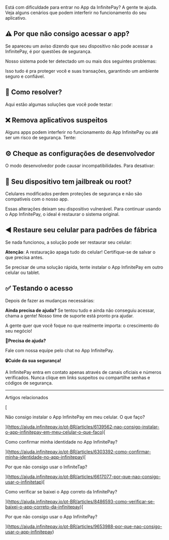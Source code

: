 Está com dificuldade para entrar no App da InfinitePay? A gente te ajuda. Veja alguns cenários que podem interferir no funcionamento do seu aplicativo.

## **⚠️ Por que não consigo acessar o app?**

Se apareceu um aviso dizendo que seu dispositivo não pode acessar a InfinitePay, é por questões de segurança.

Nosso sistema pode ter detectado um ou mais dos seguintes problemas:

Isso tudo é pra proteger você e suas transações, garantindo um ambiente seguro e confiável.

## **🔄 Como resolver?**

Aqui estão algumas soluções que você pode testar:

## **❌ Remova aplicativos suspeitos**

Alguns apps podem interferir no funcionamento do App InfinitePay ou até ser um risco de segurança. Tente:

## **⚙️ Cheque as configurações de desenvolvedor**

O modo desenvolvedor pode causar incompatibilidades. Para desativar:

## **🔎 Seu dispositivo tem jailbreak ou root?**

Celulares modificados perdem proteções de segurança e não são compatíveis com o nosso app.

Essas alterações deixam seu dispositivo vulnerável. Para continuar usando o App InfinitePay, o ideal é restaurar o sistema original.

## **◀️ Restaure seu celular para padrões de fábrica**

Se nada funcionou, a solução pode ser restaurar seu celular:

**Atenção**: A restauração apaga tudo do celular! Certifique-se de salvar o que precisa antes.

Se precisar de uma solução rápida, tente instalar o App InfinitePay em outro celular ou tablet.

## ✅ **Testando o acesso**

Depois de fazer as mudanças necessárias:

**Ainda precisa de ajuda?** Se tentou tudo e ainda não conseguiu acessar, chama a gente! Nosso time de suporte está pronto pra ajudar.

A gente quer que você foque no que realmente importa: o crescimento do seu negócio!

**🔔Precisa de ajuda?**

Fale com nossa equipe pelo chat no App InfinitePay.

**🔒Cuide da sua segurança!**

A InfinitePay entra em contato apenas através de canais oficiais e números verificados. Nunca clique em links suspeitos ou compartilhe senhas e códigos de segurança.

___

Artigos relacionados

[

Não consigo instalar o App InfinitePay em meu celular. O que faço?

](https://ajuda.infinitepay.io/pt-BR/articles/6139562-nao-consigo-instalar-o-app-infinitepay-em-meu-celular-o-que-faco)[

Como confirmar minha identidade no App InfinitePay?

](https://ajuda.infinitepay.io/pt-BR/articles/6303392-como-confirmar-minha-identidade-no-app-infinitepay)[

Por que não consigo usar o InfiniteTap?

](https://ajuda.infinitepay.io/pt-BR/articles/6617077-por-que-nao-consigo-usar-o-infinitetap)[

Como verificar se baixei o App correto da InfinitePay?

](https://ajuda.infinitepay.io/pt-BR/articles/8486593-como-verificar-se-baixei-o-app-correto-da-infinitepay)[

Por que não consigo usar o App InfinitePay?

](https://ajuda.infinitepay.io/pt-BR/articles/9653988-por-que-nao-consigo-usar-o-app-infinitepay)